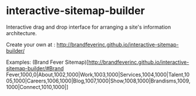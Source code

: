 interactive-sitemap-builder
===========================

Interactive drag and drop interface for arranging a site's information architecture. 

Create your own at : http://brandfeverinc.github.io/interactive-sitemap-builder/

Examples: (Brand Fever Sitemap)[http://brandfeverinc.github.io/interactive-sitemap-builder/#Brand Fever,1000,0|About,1002,1000|Work,1003,1000|Services,1004,1000|Talent,1005,1000|Careers,1006,1000|Blog,1007,1000|Show,1008,1000|Brandisms,1009,1000|Connect,1010,1000|]